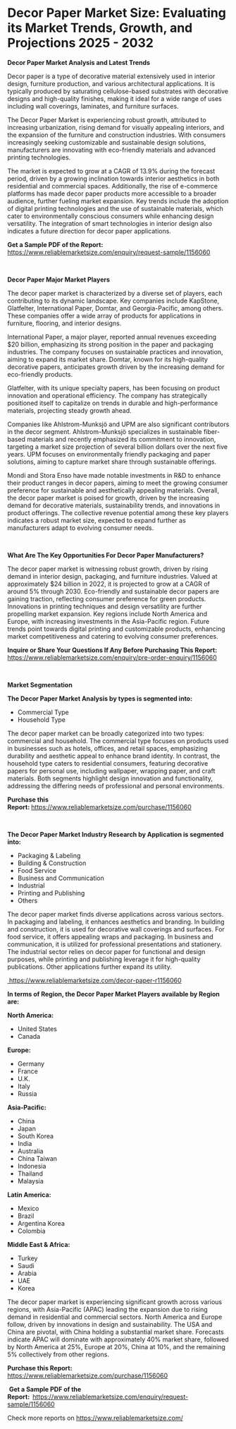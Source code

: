 <p><h1>Decor Paper Market Size: Evaluating its Market Trends, Growth, and Projections 2025 - 2032</h1></p><p><strong>Decor Paper Market Analysis and Latest Trends</strong></p>
<p><p>Decor paper is a type of decorative material extensively used in interior design, furniture production, and various architectural applications. It is typically produced by saturating cellulose-based substrates with decorative designs and high-quality finishes, making it ideal for a wide range of uses including wall coverings, laminates, and furniture surfaces.</p><p>The Decor Paper Market is experiencing robust growth, attributed to increasing urbanization, rising demand for visually appealing interiors, and the expansion of the furniture and construction industries. With consumers increasingly seeking customizable and sustainable design solutions, manufacturers are innovating with eco-friendly materials and advanced printing technologies. </p><p>The market is expected to grow at a CAGR of 13.9% during the forecast period, driven by a growing inclination towards interior aesthetics in both residential and commercial spaces. Additionally, the rise of e-commerce platforms has made decor paper products more accessible to a broader audience, further fueling market expansion. Key trends include the adoption of digital printing technologies and the use of sustainable materials, which cater to environmentally conscious consumers while enhancing design versatility. The integration of smart technologies in interior design also indicates a future direction for decor paper applications.</p></p>
<p><strong>Get a Sample PDF of the Report:&nbsp;</strong> <a href="https://www.reliablemarketsize.com/enquiry/request-sample/1156060?utm_campaign=3055&utm_medium=2&utm_source=Github&utm_content=ia&utm_term=01042025&utm_id=decor-paper">https://www.reliablemarketsize.com/enquiry/request-sample/1156060</a></p>
<p>&nbsp;</p>
<p><strong>Decor Paper Major Market Players</strong></p>
<p><p>The decor paper market is characterized by a diverse set of players, each contributing to its dynamic landscape. Key companies include KapStone, Glatfelter, International Paper, Domtar, and Georgia-Pacific, among others. These companies offer a wide array of products for applications in furniture, flooring, and interior designs.</p><p>International Paper, a major player, reported annual revenues exceeding $20 billion, emphasizing its strong position in the paper and packaging industries. The company focuses on sustainable practices and innovation, aiming to expand its market share. Domtar, known for its high-quality decorative papers, anticipates growth driven by the increasing demand for eco-friendly products.</p><p>Glatfelter, with its unique specialty papers, has been focusing on product innovation and operational efficiency. The company has strategically positioned itself to capitalize on trends in durable and high-performance materials, projecting steady growth ahead.</p><p>Companies like Ahlstrom-Munksjö and UPM are also significant contributors in the decor segment. Ahlstrom-Munksjö specializes in sustainable fiber-based materials and recently emphasized its commitment to innovation, targeting a market size projection of several billion dollars over the next five years. UPM focuses on environmentally friendly packaging and paper solutions, aiming to capture market share through sustainable offerings.</p><p>Mondi and Stora Enso have made notable investments in R&D to enhance their product ranges in decor papers, aiming to meet the growing consumer preference for sustainable and aesthetically appealing materials. Overall, the decor paper market is poised for growth, driven by the increasing demand for decorative materials, sustainability trends, and innovations in product offerings. The collective revenue potential among these key players indicates a robust market size, expected to expand further as manufacturers adapt to evolving consumer needs.</p></p>
<p>&nbsp;</p>
<p><strong>What Are The Key Opportunities For Decor Paper Manufacturers?</strong></p>
<p><p>The decor paper market is witnessing robust growth, driven by rising demand in interior design, packaging, and furniture industries. Valued at approximately $24 billion in 2022, it is projected to grow at a CAGR of around 5% through 2030. Eco-friendly and sustainable decor papers are gaining traction, reflecting consumer preference for green products. Innovations in printing techniques and design versatility are further propelling market expansion. Key regions include North America and Europe, with increasing investments in the Asia-Pacific region. Future trends point towards digital printing and customizable products, enhancing market competitiveness and catering to evolving consumer preferences.</p></p>
<p><strong>Inquire or Share Your Questions If Any Before Purchasing This Report:</strong> <a href="https://www.reliablemarketsize.com/enquiry/pre-order-enquiry/1156060?utm_campaign=3055&utm_medium=2&utm_source=Github&utm_content=ia&utm_term=01042025&utm_id=decor-paper">https://www.reliablemarketsize.com/enquiry/pre-order-enquiry/1156060</a></p>
<p>&nbsp;</p>
<p><strong>Market Segmentation</strong></p>
<p><strong>The Decor Paper Market Analysis by types is segmented into:</strong></p>
<p><ul><li>Commercial Type</li><li>Household Type</li></ul></p>
<p><p>The decor paper market can be broadly categorized into two types: commercial and household. The commercial type focuses on products used in businesses such as hotels, offices, and retail spaces, emphasizing durability and aesthetic appeal to enhance brand identity. In contrast, the household type caters to residential consumers, featuring decorative papers for personal use, including wallpaper, wrapping paper, and craft materials. Both segments highlight design innovation and functionality, addressing the differing needs of professional and personal environments.</p></p>
<p><strong>Purchase this Report:&nbsp;</strong><a href="https://www.reliablemarketsize.com/purchase/1156060?utm_campaign=3055&utm_medium=2&utm_source=Github&utm_content=ia&utm_term=01042025&utm_id=decor-paper">https://www.reliablemarketsize.com/purchase/1156060</a></p>
<p>&nbsp;</p>
<p><strong>The Decor Paper Market Industry Research by Application is segmented into:</strong></p>
<p><ul><li>Packaging & Labeling</li><li>Building & Construction</li><li>Food Service</li><li>Business and Communication</li><li>Industrial</li><li>Printing and Publishing</li><li>Others</li></ul></p>
<p><p>The decor paper market finds diverse applications across various sectors. In packaging and labeling, it enhances aesthetics and branding. In building and construction, it is used for decorative wall coverings and surfaces. For food service, it offers appealing wraps and packaging. In business and communication, it is utilized for professional presentations and stationery. The industrial sector relies on decor paper for functional and design purposes, while printing and publishing leverage it for high-quality publications. Other applications further expand its utility.</p></p>
<p><a href="https://www.reliablemarketsize.com/decor-paper-r1156060?utm_campaign=3055&utm_medium=2&utm_source=Github&utm_content=ia&utm_term=01042025&utm_id=decor-paper">&nbsp;https://www.reliablemarketsize.com/decor-paper-r1156060</a></p>
<p><strong>In terms of Region, the Decor Paper Market Players available by Region are:</strong></p>
<p>
    <p> <strong> North America: </strong>
        <ul>
            <li>United States</li>
            <li>Canada</li>
        </ul>
        </p> 
    <p> <strong> Europe: </strong>
        <ul>
            <li>Germany</li>
            <li>France</li>
            <li>U.K.</li>
            <li>Italy</li>
            <li>Russia</li>
        </ul>
        </p> 
    <p> <strong> Asia-Pacific: </strong>
        <ul>
            <li>China</li>
            <li>Japan</li>
            <li>South Korea</li>
            <li>India</li>
            <li>Australia</li>
            <li>China Taiwan</li>
            <li>Indonesia</li>
            <li>Thailand</li>
            <li>Malaysia</li>
        </ul>
        </p> 
    <p> <strong> Latin America: </strong>
        <ul>
            <li>Mexico</li>
            <li>Brazil</li>
            <li>Argentina Korea</li>
            <li>Colombia</li>
        </ul>
        </p> 
    <p> <strong> Middle East & Africa: </strong>
        <ul>
            <li>Turkey</li>
            <li>Saudi</li>
            <li>Arabia</li>
            <li>UAE</li>
            <li>Korea</li>
        </ul>
    </p>
    </p>
<p><p>The decor paper market is experiencing significant growth across various regions, with Asia-Pacific (APAC) leading the expansion due to rising demand in residential and commercial sectors. North America and Europe follow, driven by innovations in design and sustainability. The USA and China are pivotal, with China holding a substantial market share. Forecasts indicate APAC will dominate with approximately 40% market share, followed by North America at 25%, Europe at 20%, China at 10%, and the remaining 5% collectively from other regions.</p></p>
<p><strong>Purchase this Report: </strong><a href="https://www.reliablemarketsize.com/purchase/1156060?utm_campaign=3055&utm_medium=2&utm_source=Github&utm_content=ia&utm_term=01042025&utm_id=decor-paper">https://www.reliablemarketsize.com/purchase/1156060</a></p>
<p>&nbsp;<strong>Get a Sample PDF of the Report:&nbsp;&nbsp;</strong><a href="https://www.reliablemarketsize.com/enquiry/request-sample/1156060?utm_campaign=3055&utm_medium=2&utm_source=Github&utm_content=ia&utm_term=01042025&utm_id=decor-paper">https://www.reliablemarketsize.com/enquiry/request-sample/1156060</a></p>
<p><strong></strong></p>
<p>Check more reports on <a href="https://www.reliablemarketsize.com/?utm_campaign=3055&utm_medium=2&utm_source=Github&utm_content=ia&utm_term=01042025&utm_id=decor-paper">https://www.reliablemarketsize.com/</a></p>